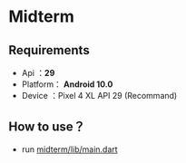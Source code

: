 # Midterm
## Requirements
- Api     ：**29**
- Platform： **Android 10.0**
- Device  ：Pixel 4 XL API 29 (Recommand)

## How to use？
- run [midterm/lib/main.dart](https://github.com/ShiroOYuki/midterm/blob/main/lib/main.dart)
